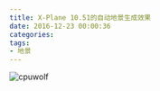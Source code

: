 ```yaml
---
title: X-Plane 10.51的自动地景生成效果
date: 2016-12-23 00:00:36
categories:
tags:
- 地景
---
```



![cpuwolf](/images/data/attachment/201612/23/075956g68f66t5jfgp15j6.jpg)

